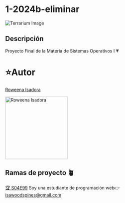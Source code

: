 # 1-2024b-eliminar
![Terrarium Image](./images/terrarium_banner.jpg)

## Descripción
Proyecto Final de la Materia de Sistemas Operativos I 💗
# ⭐Autor 
[Roweena Isadora](https://github.com/CassandraPresley)

<img 
    src="https://encrypted-tbn0.gstatic.com/images?q=tbn:ANd9GcTOReUayJsjOls5u0rPpG_l6asS90hmSy5aoQ&s" 
    alt="Roweena Isadora" 
    width="200"/>
## Ramas de proyecto 🪴
[🏆 S04E99](#) 
Soy una estudiante de programación web👉 isawoodspines@gmail.com
